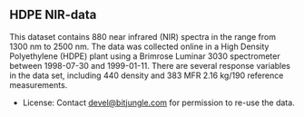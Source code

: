 ## HDPE NIR-data

This dataset contains 880 near infrared (NIR) spectra in the range from 1300 nm to 2500 nm. The data was collected online in a High Density Polyethylene (HDPE) plant using a Brimrose Luminar 3030 spectrometer between 1998-07-30 and 1999-01-11. There are several response variables in the data set, including 440 density and 383 MFR 2.16 kg/190 reference measurements.

* License: Contact <devel@bitjungle.com> for permission to re-use the data.